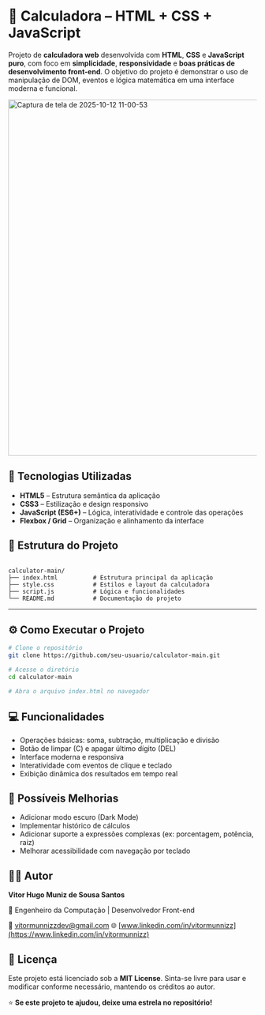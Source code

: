 # 🧮 Calculadora – HTML + CSS + JavaScript

Projeto de **calculadora web** desenvolvida com **HTML**, **CSS** e **JavaScript puro**, com foco em **simplicidade**, **responsividade** e **boas práticas de desenvolvimento front-end**. O objetivo do projeto é demonstrar o uso de manipulação de DOM, eventos e lógica matemática em uma interface moderna e funcional.

<img width="986" height="721" alt="Captura de tela de 2025-10-12 11-00-53" src="https://github.com/user-attachments/assets/f3a0552f-e339-4001-bd2e-1fbb765158dd" />

## 🧠 Tecnologias Utilizadas

- **HTML5** – Estrutura semântica da aplicação  
- **CSS3** – Estilização e design responsivo  
- **JavaScript (ES6+)** – Lógica, interatividade e controle das operações  
- **Flexbox / Grid** – Organização e alinhamento da interface  

## 📂 Estrutura do Projeto

```

calculator-main/
├── index.html          # Estrutura principal da aplicação
├── style.css           # Estilos e layout da calculadora
├── script.js           # Lógica e funcionalidades
└── README.md           # Documentação do projeto

````

---

## ⚙️ Como Executar o Projeto

```bash
# Clone o repositório
git clone https://github.com/seu-usuario/calculator-main.git

# Acesse o diretório
cd calculator-main

# Abra o arquivo index.html no navegador
````

## 💻 Funcionalidades

* Operações básicas: soma, subtração, multiplicação e divisão
* Botão de limpar (C) e apagar último dígito (DEL)
* Interface moderna e responsiva
* Interatividade com eventos de clique e teclado
* Exibição dinâmica dos resultados em tempo real

## 🧱 Possíveis Melhorias

* Adicionar modo escuro (Dark Mode)
* Implementar histórico de cálculos
* Adicionar suporte a expressões complexas (ex: porcentagem, potência, raiz)
* Melhorar acessibilidade com navegação por teclado

## 👨‍💻 Autor

**Vitor Hugo Muniz de Sousa Santos**

💼 Engenheiro da Computação | Desenvolvedor Front-end

📧 [vitormunnizzdev@gmail.com](mailto:vitormunnizzdev@gmail.com)
🌐 [www.linkedin.com/in/vitormunnizz](https://www.linkedin.com/in/vitormunnizz)

## 📝 Licença

Este projeto está licenciado sob a **MIT License**.
Sinta-se livre para usar e modificar conforme necessário, mantendo os créditos ao autor.

⭐ **Se este projeto te ajudou, deixe uma estrela no repositório!**

